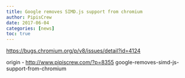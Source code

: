 ```yaml
---
title: Google removes SIMD.js support from chromium
author: PipisCrew
date: 2017-06-04
categories: [news]
toc: true
---
```


https://bugs.chromium.org/p/v8/issues/detail?id=4124

origin - http://www.pipiscrew.com/?p=8355 google-removes-simd-js-support-from-chromium